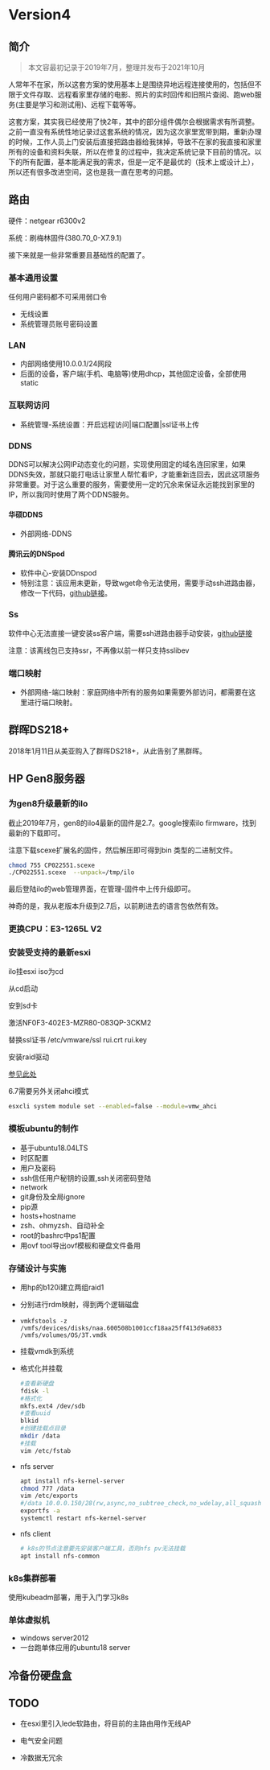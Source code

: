 # Version4

## 简介

> 本文容最初记录于2019年7月，整理并发布于2021年10月

人常年不在家，所以这套方案的使用基本上是围绕异地远程连接使用的，包括但不限于文件存取、远程看家里存储的电影、照片的实时回传和旧照片查阅、跑web服务(主要是学习和测试用)、远程下载等等。

这套方案，其实我已经使用了快2年，其中的部分组件偶尔会根据需求有所调整。之前一直没有系统性地记录过这套系统的情况，因为这次家里宽带到期，重新办理的时候，工作人员上门安装后直接把路由器给我抹掉，导致不在家的我直接和家里所有的设备和资料失联，所以在修复的过程中，我决定系统记录下目前的情况。以下的所有配置，基本能满足我的需求，但是一定不是最优的（技术上或设计上），所以还有很多改进空间，这也是我一直在思考的问题。

## 路由

硬件：netgear r6300v2

系统：刷梅林固件(380.70_0-X7.9.1)

接下来就是一些非常重要且基础性的配置了。

### 基本通用设置

任何用户密码都不可采用弱口令

- 无线设置
- 系统管理员账号密码设置

### LAN

- 内部网络使用10.0.0.1/24网段
- 后面的设备，客户端(手机、电脑等)使用dhcp，其他固定设备，全部使用static

### 互联网访问

- 系统管理-系统设置：开启远程访问|端口配置|ssl证书上传

### DDNS

DDNS可以解决公网IP动态变化的问题，实现使用固定的域名连回家里，如果DDNS失效，那就只能打电话让家里人帮忙看IP，才能重新连回去，因此这项服务非常重要。对于这么重要的服务，需要使用一定的冗余来保证永远能找到家里的IP，所以我同时使用了两个DDNS服务。

#### 华硕DDNS

- 外部网络-DDNS

#### 腾讯云的DNSpod

- 软件中心-安装DDnspod
- 特别注意：该应用未更新，导致wget命令无法使用，需要手动ssh进路由器，修改一下代码，[github链接](https://github.com/koolshare/koolshare.github.io/pull/1029)。

### Ss

软件中心无法直接一键安装ss客户端，需要ssh进路由器手动安装，[github链接](https://github.com/hq450/fancyss)

注意：该离线包已支持ssr，不再像以前一样只支持sslibev

### 端口映射

- 外部网络-端口映射：家庭网络中所有的服务如果需要外部访问，都需要在这里进行端口映射。

## 群晖DS218+

2018年1月11日从美亚购入了群晖DS218+，从此告别了黑群晖。

## HP Gen8服务器

### 为gen8升级最新的ilo

截止2019年7月，gen8的ilo4最新的固件是2.7。google搜索ilo firmware，找到最新的下载即可。

注意下载scexe扩展名的固件，然后解压即可得到bin	类型的二进制文件。

```bash
chmod 755 CP022551.scexe
./CP022551.scexe  --unpack=/tmp/ilo
```

最后登陆ilo的web管理界面，在管理-固件中上传升级即可。

神奇的是，我从老版本升级到2.7后，以前刷进去的语言包依然有效。

### 更换CPU：E3-1265L V2

### 安装受支持的最新esxi

ilo挂esxi iso为cd

从cd启动

安到sd卡

激活NF0F3-402E3-MZR80-083QP-3CKM2

替换ssl证书 /etc/vmware/ssl  rui.crt rui.key

安装raid驱动

[参见此处](https://blog.csdn.net/sinceret/article/details/83153754)

6.7需要另外关闭ahci模式

```bash
esxcli system module set --enabled=false --module=vmw_ahci
```

### 模板ubuntu的制作

- 基于ubuntu18.04LTS
- 时区配置
- 用户及密码
- ssh信任用户秘钥的设置,ssh关闭密码登陆
- network
- git身份及全局ignore
- pip源
- hosts+hostname
- zsh、ohmyzsh、自动补全
- root的bashrc中ps1配置
- 用ovf tool导出ovf模板和硬盘文件备用

### 存储设计与实施

- 用hp的b120i建立两组raid1

- 分别进行rdm映射，得到两个逻辑磁盘

- ```
  vmkfstools -z /vmfs/devices/disks/naa.600508b1001ccf18aa25ff413d9a6833 /vmfs/volumes/OS/3T.vmdk
  ```

- 挂载vmdk到系统

- 格式化并挂载

  ```bash
  #查看新硬盘
  fdisk -l
  #格式化
  mkfs.ext4 /dev/sdb   
  #查看uuid
  blkid 
  #创建挂载点目录
  mkdir /data
  #挂载
  vim /etc/fstab
  ```

- nfs server

  ```bash
  apt install nfs-kernel-server
  chmod 777 /data
  vim /etc/exports
  #/data 10.0.0.150/28(rw,async,no_subtree_check,no_wdelay,all_squash,insecure_locks,sec=sys,anonuid=1024,anongid=100)
  exportfs -a
  systemctl restart nfs-kernel-server
  ```

- nfs client

  ```bash
  # k8s的节点注意要先安装客户端工具，否则nfs pv无法挂载
  apt install nfs-common
  ```

### k8s集群部署

使用kubeadm部署，用于入门学习k8s

### 单体虚拟机

- windows server2012
- 一台跑单体应用的ubuntu18 server

## 冷备份硬盘盒

## TODO

- 在esxi里引入lede软路由，将目前的主路由用作无线AP

- 电气安全问题
- 冷数据无冗余

